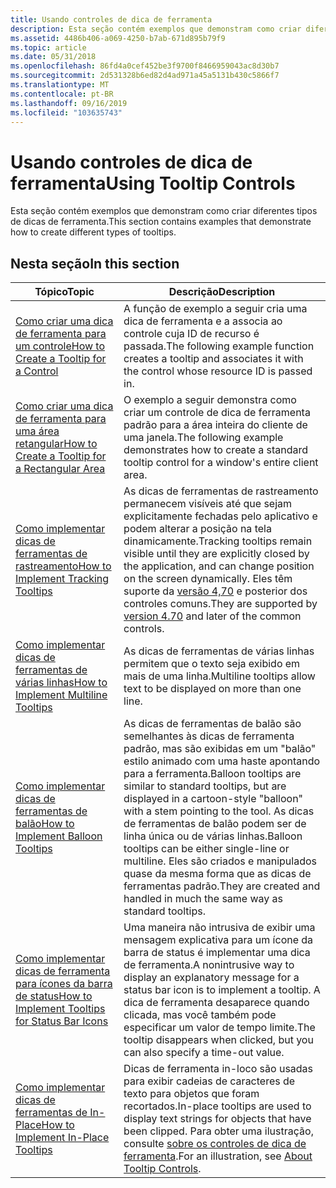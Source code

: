 ```yaml
---
title: Usando controles de dica de ferramenta
description: Esta seção contém exemplos que demonstram como criar diferentes tipos de dicas de ferramenta.
ms.assetid: 4486b406-a069-4250-b7ab-671d895b79f9
ms.topic: article
ms.date: 05/31/2018
ms.openlocfilehash: 86fd4a0cef452be3f9700f8466959043ac8d30b7
ms.sourcegitcommit: 2d531328b6ed82d4ad971a45a5131b430c5866f7
ms.translationtype: MT
ms.contentlocale: pt-BR
ms.lasthandoff: 09/16/2019
ms.locfileid: "103635743"
---
```

# <a name="using-tooltip-controls"></a><span data-ttu-id="9be4f-103">Usando controles de dica de ferramenta</span><span class="sxs-lookup"><span data-stu-id="9be4f-103">Using Tooltip Controls</span></span>

<span data-ttu-id="9be4f-104">Esta seção contém exemplos que demonstram como criar diferentes tipos de dicas de ferramenta.</span><span class="sxs-lookup"><span data-stu-id="9be4f-104">This section contains examples that demonstrate how to create different types of tooltips.</span></span>

## <a name="in-this-section"></a><span data-ttu-id="9be4f-105">Nesta seção</span><span class="sxs-lookup"><span data-stu-id="9be4f-105">In this section</span></span>



| <span data-ttu-id="9be4f-106">Tópico</span><span class="sxs-lookup"><span data-stu-id="9be4f-106">Topic</span></span>                                                                                                    | <span data-ttu-id="9be4f-107">Descrição</span><span class="sxs-lookup"><span data-stu-id="9be4f-107">Description</span></span>                                                                                                                                                                                                                                                                      |
|----------------------------------------------------------------------------------------------------------|----------------------------------------------------------------------------------------------------------------------------------------------------------------------------------------------------------------------------------------------------------------------------------|
| [<span data-ttu-id="9be4f-108">Como criar uma dica de ferramenta para um controle</span><span class="sxs-lookup"><span data-stu-id="9be4f-108">How to Create a Tooltip for a Control</span></span>](create-a-tooltip-for-a-control.md)<br/>                   | <span data-ttu-id="9be4f-109">A função de exemplo a seguir cria uma dica de ferramenta e a associa ao controle cuja ID de recurso é passada.</span><span class="sxs-lookup"><span data-stu-id="9be4f-109">The following example function creates a tooltip and associates it with the control whose resource ID is passed in.</span></span> <br/>                                                                                                                                                  |
| [<span data-ttu-id="9be4f-110">Como criar uma dica de ferramenta para uma área retangular</span><span class="sxs-lookup"><span data-stu-id="9be4f-110">How to Create a Tooltip for a Rectangular Area</span></span>](create-a-tooltip-for-a-rectangular-area.md)<br/> | <span data-ttu-id="9be4f-111">O exemplo a seguir demonstra como criar um controle de dica de ferramenta padrão para a área inteira do cliente de uma janela.</span><span class="sxs-lookup"><span data-stu-id="9be4f-111">The following example demonstrates how to create a standard tooltip control for a window's entire client area.</span></span> <br/>                                                                                                                                                       |
| [<span data-ttu-id="9be4f-112">Como implementar dicas de ferramentas de rastreamento</span><span class="sxs-lookup"><span data-stu-id="9be4f-112">How to Implement Tracking Tooltips</span></span>](implement-tracking-tooltips.md)<br/>                         | <span data-ttu-id="9be4f-113">As dicas de ferramentas de rastreamento permanecem visíveis até que sejam explicitamente fechadas pelo aplicativo e podem alterar a posição na tela dinamicamente.</span><span class="sxs-lookup"><span data-stu-id="9be4f-113">Tracking tooltips remain visible until they are explicitly closed by the application, and can change position on the screen dynamically.</span></span> <span data-ttu-id="9be4f-114">Eles têm suporte da [versão 4,70](common-control-versions.md) e posterior dos controles comuns.</span><span class="sxs-lookup"><span data-stu-id="9be4f-114">They are supported by [version 4.70](common-control-versions.md) and later of the common controls.</span></span> <br/>                         |
| [<span data-ttu-id="9be4f-115">Como implementar dicas de ferramentas de várias linhas</span><span class="sxs-lookup"><span data-stu-id="9be4f-115">How to Implement Multiline Tooltips</span></span>](implement-multiline-tooltips.md)<br/>                       | <span data-ttu-id="9be4f-116">As dicas de ferramentas de várias linhas permitem que o texto seja exibido em mais de uma linha.</span><span class="sxs-lookup"><span data-stu-id="9be4f-116">Multiline tooltips allow text to be displayed on more than one line.</span></span> <br/>                                                                                                                                                                                                 |
| [<span data-ttu-id="9be4f-117">Como implementar dicas de ferramentas de balão</span><span class="sxs-lookup"><span data-stu-id="9be4f-117">How to Implement Balloon Tooltips</span></span>](implement-balloon-tooltips.md)<br/>                           | <span data-ttu-id="9be4f-118">As dicas de ferramentas de balão são semelhantes às dicas de ferramenta padrão, mas são exibidas em um "balão" estilo animado com uma haste apontando para a ferramenta.</span><span class="sxs-lookup"><span data-stu-id="9be4f-118">Balloon tooltips are similar to standard tooltips, but are displayed in a cartoon-style "balloon" with a stem pointing to the tool.</span></span> <span data-ttu-id="9be4f-119">As dicas de ferramentas de balão podem ser de linha única ou de várias linhas.</span><span class="sxs-lookup"><span data-stu-id="9be4f-119">Balloon tooltips can be either single-line or multiline.</span></span> <span data-ttu-id="9be4f-120">Eles são criados e manipulados quase da mesma forma que as dicas de ferramentas padrão.</span><span class="sxs-lookup"><span data-stu-id="9be4f-120">They are created and handled in much the same way as standard tooltips.</span></span> <br/> |
| [<span data-ttu-id="9be4f-121">Como implementar dicas de ferramenta para ícones da barra de status</span><span class="sxs-lookup"><span data-stu-id="9be4f-121">How to Implement Tooltips for Status Bar Icons</span></span>](implement-tooltips-for-status-bar-icons.md)<br/> | <span data-ttu-id="9be4f-122">Uma maneira não intrusiva de exibir uma mensagem explicativa para um ícone da barra de status é implementar uma dica de ferramenta.</span><span class="sxs-lookup"><span data-stu-id="9be4f-122">A nonintrusive way to display an explanatory message for a status bar icon is to implement a tooltip.</span></span> <span data-ttu-id="9be4f-123">A dica de ferramenta desaparece quando clicada, mas você também pode especificar um valor de tempo limite.</span><span class="sxs-lookup"><span data-stu-id="9be4f-123">The tooltip disappears when clicked, but you can also specify a time-out value.</span></span> <br/>                                                                                |
| [<span data-ttu-id="9be4f-124">Como implementar dicas de ferramentas de In-Place</span><span class="sxs-lookup"><span data-stu-id="9be4f-124">How to Implement In-Place Tooltips</span></span>](implement-in-place-tooltips.md)<br/>                         | <span data-ttu-id="9be4f-125">Dicas de ferramenta in-loco são usadas para exibir cadeias de caracteres de texto para objetos que foram recortados.</span><span class="sxs-lookup"><span data-stu-id="9be4f-125">In-place tooltips are used to display text strings for objects that have been clipped.</span></span> <span data-ttu-id="9be4f-126">Para obter uma ilustração, consulte [sobre os controles de dica de ferramenta](tooltip-controls.md).</span><span class="sxs-lookup"><span data-stu-id="9be4f-126">For an illustration, see [About Tooltip Controls](tooltip-controls.md).</span></span> <br/>                                                                                                      |



 

 

 





